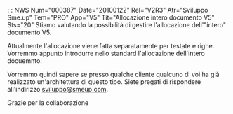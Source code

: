  :  : NWS Num="000387" Date="20100122" Rel="V2R3" Atr="Sviluppo Sme.up" Tem="PRO" App="V5" Tit="Allocazione intero documento V5" Sts="20"
Stiamo valutando la possibilità di gestire l'allocazione dell'"intero" documento V5.

Attualmente l'allocazione viene fatta separatamente per testate e righe. Vorremmo appunto introdurre
nello standard l'allocazione dell'intero docuemnto.

Vorremmo quindi sapere se presso qualche cliente qualcuno di voi ha già realizzato un'architettura
di questo tipo.
Siete pregati di rispondere all'indirizzo sviluppo@smeup.com.

Grazie per la collaborazione

